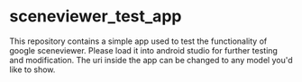 # sceneviewer_test_app
This repository contains a simple app used to test the functionality of google sceneviewer.
Please load it into android studio for further testing and modification. 
The uri inside the app can be changed to any model you'd like to show.
